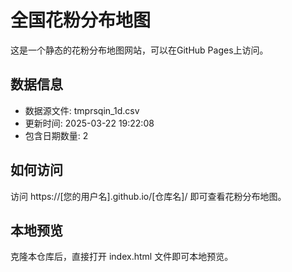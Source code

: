 # 全国花粉分布地图

这是一个静态的花粉分布地图网站，可以在GitHub Pages上访问。

## 数据信息

- 数据源文件: tmprsqin_1d.csv
- 更新时间: 2025-03-22 19:22:08
- 包含日期数量: 2

## 如何访问

访问 https://[您的用户名].github.io/[仓库名]/ 即可查看花粉分布地图。

## 本地预览

克隆本仓库后，直接打开 index.html 文件即可本地预览。
